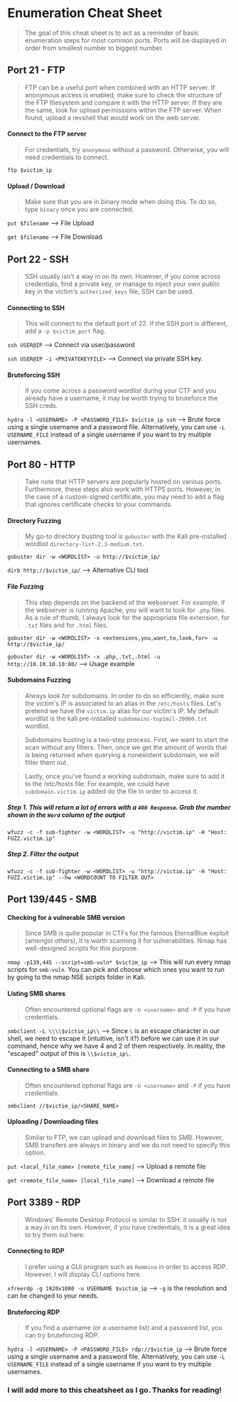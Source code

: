 # Enumeration Cheat Sheet
> The goal of this cheat sheet is to act as a reminder of basic enumeration steps for most common ports. Ports will be displayed in order from smallest number to biggest number.

## Port 21 - FTP
> FTP can be a useful port when combined with an HTTP server. If anonymous access is enabled, make sure to check the structure of the FTP filesystem and compare it with the HTTP server. If they are the same, look for upload permissions within the FTP server. When found, upload a revshell that would work on the web server.

#### Connect to the FTP server
> For credentials, try `anonymous` without a password. Otherwise, you will need credentials to connect.

`ftp $victim_ip`

#### Upload / Download
> Make sure that you are in binary mode when doing this. To do so, type `binary` once you are connected.

`put $filename` --> File Upload

`get $filename` --> File Download


## Port 22 - SSH
> SSH usually isn't a way in on its own. However, if you come across credentials, find a private key, or manage to inject your own public key in the victim's `authorized_keys` file, SSH can be used.

#### Connecting to SSH
> This will connect to the default port of 22. If the SSH port is different, add a `-p $victim_port` flag.

`ssh USER@IP` --> Connect via user/password

`ssh USER@IP -i <PRIVATEKEYFILE>` --> Connect via private SSH key.

#### Bruteforcing SSH
> If you come across a password wordlist during your CTF and you already have a username, it may be worth trying to bruteforce the SSH creds.

`hydra -l <USERNAME> -P <PASSWORD_FILE> $victim_ip ssh` --> Brute force using a single username and a password file. Alternatively, you can use `-L USERNAME_FILE` instead of a single username if you want to try multiple usernames.

## Port 80 - HTTP
> Take note that HTTP servers are popularly hosted on various ports. Furthermore, these steps also work with HTTPS ports. However, in the case of a custom-signed certificate, you may need to add a flag that ignores certificate checks to your commands.

#### Directory Fuzzing
> My go-to directory busting tool is `gobuster` with the Kali pre-installed wordlist `directory-list-2.3-medium.txt`.

`gobuster dir -w <WORDLIST> -u http://$victim_ip/`

`dirb http://$victim_ip/` --> Alternative CLI tool.

#### File Fuzzing
> This step depends on the backend of the webserver. For example, if the webserver is running Apache, you will want to look for `.php` files. As a rule of thumb, I always look for the appropriate file extension, for `.txt` files and for `.html` files.

`gobuster dir -w <WORDLIST> -x <extensions,you,want,to,look,for> -u http://$victim_ip/`

`gobuster dir -w <WORDLIST> -x .php,.txt,.html -u http://10.10.10.10:80/` --> Usage example

#### Subdomains Fuzzing
> Always look for subdomains. In order to do so efficiently, make sure the victim's IP is associated to an alias in the `/etc/hosts` files. Let's pretend we have the `victim.ip` alias for our victim's IP. My default wordlist is the kali pre-installed `subdomains-top1mil-20000.txt` wordlist.

> Subdomains busting is a two-step process. First, we want to start the scan without any filters. Then, once we get the amount of words that is being returned when querying a nonexistent subdomain, we will filter them out.

> Lastly, once you've found a working subdomain, make sure to add it to the /etc/hosts file. For example, we could have `subdomain.victim.ip` added do the file in order to access it.

##### Step 1. This will return a lot of errors with a `400 Response`. Grab the number shown in the `Word` column of the output
`wfuzz -c -f sub-fighter -w <WORDLIST> -u "http://victim.ip" -H "Host: FUZZ.victim.ip"`

##### Step 2. Filter the output
`wfuzz -c -f sub-fighter -w <WORDLIST> -u "http://victim.ip" -H "Host: FUZZ.victim.ip" --hw <WORDCOUNT TO FILTER OUT>`

## Port 139/445 - SMB

#### Checking for a vulnerable SMB version
> Since SMB is quite popular in CTFs for the famous EternalBlue exploit (amongst others), it is worth scanning it for vulnerabilities. Nmap has well-designed scripts for this purpose.

`nmap -p139,445 --script=smb-vuln* $victim_ip` --> This will run every nmap scripts for `smb-vuln`. You can pick and choose which ones you want to run by going to the nmap NSE scripts folder in Kali.

#### Listing SMB shares
> Often encountered optional flags are `-U <username>` and `-P` if you have credentials.

`smbclient -L \\\\$victim_ip\\` --> Since `\` is an escape character in our shell, we need to escape it (intuitive, isn't it?) before we can use it in our command, hence why we have 4 and 2 of them respectively. In reality, the "escaped" output of this is `\\$victim_ip\`.

#### Connecting to a SMB share
> Often encountered optional flags are `-U <username>` and `-P` if you have credentials.

`smbclient //$victim_ip/<SHARE_NAME>`

#### Uploading / Downloading files
> Similar to FTP, we can upload and download files to SMB. However, SMB transfers are always in binary and we do not need to specify this option.

`put <local_file_name> [remote_file_name]` --> Upload a remote file

`get <remote_file_name> [local_file_name]` --> Download a remote file

## Port 3389 - RDP
> Windows' Remote Desktop Protocol is similar to SSH: it usually is not a way in on its own. However, if you have credentials, it is a great idea to try them out here.

#### Connecting to RDP
> I prefer using a GUI program such as `Remmina` in order to access RDP. However, I will display CLI options here.

`xfreerdp -g 1920x1080 -u USERNAME $victim_ip` --> `-g` is the resolution and can be changed to your needs.

#### Bruteforcing RDP
> If you find a username (or a username list) and a password list, you can try bruteforcing RDP.

`hydra -l <USERNAME> -P <PASSWORD_FILE> rdp://$victim_ip` --> Brute force using a single username and a password file. Alternatively, you can use `-L USERNAME_FILE` instead of a single username if you want to try multiple usernames.


### I will add more to this cheatsheet as I go. Thanks for reading!
